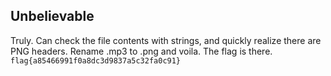 ## Unbelievable
Truly. Can check the file contents with strings, and quickly realize there are PNG headers.
Rename .mp3 to .png and voila. The flag is there.
`flag{a85466991f0a8dc3d9837a5c32fa0c91}`
